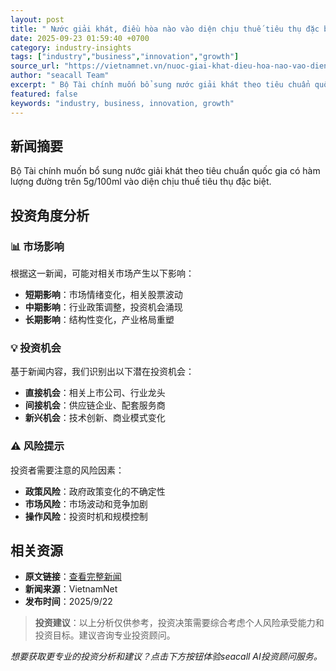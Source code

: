 ```yaml
---
layout: post
title: " Nước giải khát, điều hòa nào vào diện chịu thuế tiêu thụ đặc biệt? "
date: 2025-09-23 01:59:40 +0700
category: industry-insights
tags: ["industry","business","innovation","growth"]
source_url: "https://vietnamnet.vn/nuoc-giai-khat-dieu-hoa-nao-vao-dien-chiu-thue-tieu-thu-dac-biet-2445093.html"
author: "seacall Team"
excerpt: " Bộ Tài chính muốn bổ sung nước giải khát theo tiêu chuẩn quốc gia có hàm lượng đường trên 5g/100ml vào diện chịu thuế tiêu thụ đặc biệt...."
featured: false
keywords: "industry, business, innovation, growth"
---
```


## 新闻摘要

 Bộ Tài chính muốn bổ sung nước giải khát theo tiêu chuẩn quốc gia có hàm lượng đường trên 5g/100ml vào diện chịu thuế tiêu thụ đặc biệt.

## 投资角度分析

### 📊 市场影响
根据这一新闻，可能对相关市场产生以下影响：
- **短期影响**：市场情绪变化，相关股票波动
- **中期影响**：行业政策调整，投资机会涌现
- **长期影响**：结构性变化，产业格局重塑

### 💡 投资机会
基于新闻内容，我们识别出以下潜在投资机会：
- **直接机会**：相关上市公司、行业龙头
- **间接机会**：供应链企业、配套服务商
- **新兴机会**：技术创新、商业模式变化

### ⚠️ 风险提示
投资者需要注意的风险因素：
- **政策风险**：政府政策变化的不确定性
- **市场风险**：市场波动和竞争加剧
- **操作风险**：投资时机和规模控制

## 相关资源

- **原文链接**：[查看完整新闻](https://vietnamnet.vn/nuoc-giai-khat-dieu-hoa-nao-vao-dien-chiu-thue-tieu-thu-dac-biet-2445093.html)
- **新闻来源**：VietnamNet
- **发布时间**：2025/9/22

> **投资建议**：以上分析仅供参考，投资决策需要综合考虑个人风险承受能力和投资目标。建议咨询专业投资顾问。

*想要获取更专业的投资分析和建议？点击下方按钮体验seacall AI投资顾问服务。*